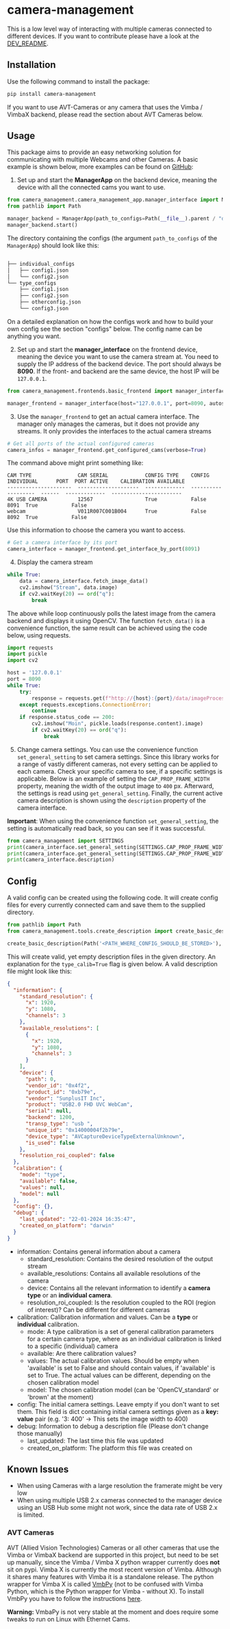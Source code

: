 # camera-management

This is a low level way of interacting with multiple cameras connected to different devices. If you want to contribute
please have a look at the [DEV_README](DEV_README.md).

## Installation

Use the following command to install the package:

```bash
pip install camera-management
```

If you want to use AVT-Cameras or any camera that uses the Vimba / VimbaX backend, please read the section about AVT
Cameras below.

## Usage

This package aims to provide an easy networking solution for communicating with multiple Webcams and other Cameras. A
basic example is shown below, more examples can be found
on [GitHub](https://github.com/TrafoToolkit/camera-management/tree/main/examples):

1. Set up and start the __ManagerApp__ on the backend device, meaning the device with all the connected cams you want to
   use.

```Python
from camera_management.camera_management_app.manager_interface import ManagerApp
from pathlib import Path

manager_backend = ManagerApp(path_to_configs=Path(__file__).parent / "data", autostart=True)
manager_backend.start()
```

The directory containing the configs (the argument `path_to_configs` of the `ManagerApp`) should look like this:

```bash

├── individual_configs
│   ├── config1.json
│   └── config2.json
└── type_configs
    ├── config1.json
    ├── config2.json
    ├── otherconfig.json
    └── config3.json
```

On a detailed explanation on how the configs work and how to build your own config see the section "configs" below. The
config name can be anything you want.

2. Set up and start the __manager_interface__ on the frontend device, meaning the device you want to use the camera
   stream at.
   You need to supply the IP address of the backend device. The port should always be __8090__. If the front- and
   backend are the same device, the host IP will be `127.0.0.1`.

```Python
from camera_management.frontends.basic_frontend import manager_interface

manager_frontend = manager_interface(host="127.0.0.1", port=8090, autostart=True)
```

3. Use the `manager_frontend` to get an actual camera interface. The manager only manages the cameras, but it does not
   provide any streams. It only provides the interfaces to the actual camera streams

```Python
# Get all ports of the actual configured cameras
camera_infos = manager_frontend.get_configured_cams(verbose=True)
```

The command above might print something like:

    CAM TYPE               CAM SERIAL            CONFIG TYPE    CONFIG INDIVIDUAL      PORT  PORT ACTIVE    CALIBRATION AVAILABLE
    ---------------------  --------------------  -------------  -------------------  ------  -------------  -----------------------
    4K USB CAMERA          12567                 True           False                  8091  True           False
    webcam                 V011R007C001B004      True           False                  8092  True           False

Use this information to choose the camera you want to access.

```Python
# Get a camera interface by its port
camera_interface = manager_frontend.get_interface_by_port(8091)
```

4. Display the camera stream

```Python
while True:
    data = camera_interface.fetch_image_data()
    cv2.imshow("Stream", data.image)
    if cv2.waitKey(20) == ord("q"):
        break
```

The above while loop continuously polls the latest image from the camera backend and displays it using OpenCV. The
function `fetch_data()` is a convenience
function, the same result can be achieved using the code below, using requests.

```Python
import requests
import pickle
import cv2

host = '127.0.0.1'
port = 8090
while True:
    try:
        response = requests.get(f"http://{host}:{port}/data/imageProcessor")
    except requests.exceptions.ConnectionError:
        continue
    if response.status_code == 200:
        cv2.imshow("Moin", pickle.loads(response.content).image)
        if cv2.waitKey(20) == ord("q"):
            break
```

5. Change camera settings. You can use the convenience function `set_general_setting` to set camera settings. Since this
   library works for
   a range of vastly different cameras, not every setting can be applied to each camera. Check your specific camera to
   see, if a specific settings is applicable.
   Below is an example of setting the `CAP_PROP_FRAME_WIDTH` property, meaning the width of the output image
   to `400` px. Afterward, the settings is read using
   `get_general_setting`. Finally, the current active camera description is shown using the `description` property of
   the camera interface.

__Important__: When using the convenience function `set_general_setting`, the setting is automatically read back, so you
can see if it was successful.

```Python
from camera_management import SETTINGS
print(camera_interface.set_general_setting(SETTINGS.CAP_PROP_FRAME_WIDTH, 400))
print(camera_interface.get_general_setting(SETTINGS.CAP_PROP_FRAME_WIDTH))
print(camera_interface.description)
```

## Config

A valid config can be created using the following code. It will create config files for every currently connected cam
and save them to the supplied directory.

```Python
from pathlib import Path
from camera_management.tools.create_description import create_basic_description

create_basic_description(Path('<PATH_WHERE_CONFIG_SHOULD_BE_STORED>'), type_calib=True)
```

This will create valid, yet empty description files in the given directory. An explanation for the `type_calib=True`
flag is given below.
A valid description file might look like this:

```JSON
{
  "information": {
    "standard_resolution": {
      "x": 1920,
      "y": 1080,
      "channels": 3
    },
    "available_resolutions": [
      {
        "x": 1920,
        "y": 1080,
        "channels": 3
      }
    ],
    "device": {
      "path": 0,
      "vendor_id": "0x4f2",
      "product_id": "0xb79e",
      "vendor": "SunplusIT Inc",
      "product": "USB2.0 FHD UVC WebCam",
      "serial": null,
      "backend": 1200,
      "transp_type": "usb ",
      "unique_id": "0x14000004f2b79e",
      "device_type": "AVCaptureDeviceTypeExternalUnknown",
      "is_used": false
    },
    "resolution_roi_coupled": false
  },
  "calibration": {
    "mode": "type",
    "available": false,
    "values": null,
    "model": null
  },
  "config": {},
  "debug": {
    "last_updated": "22-01-2024 16:35:47",
    "created_on_platform": "darwin"
  }
}
```

- information: Contains general information about a camera
    - standard_resolution: Contains the desired resolution of the output stream
    - available_resolutions: Contains all available resolutions of the camera
    - device: Contains all the relevant information to identify a __camera type__ or an __individual camera__.
    - resolution_roi_coupled: Is the resolution coupled to the ROI (region of interest)? Can be different for different
      cameras
- calibration: Calibration information and values. Can be a __type__ or __individual__ calibration.
    - mode: A type calibration is a set of general calibration parameters for a certain camera type, where as an
      individual calibration is linked to a specific (individual) camera
    - available: Are there calibration values?
    - values: The actual calibration values. Should be empty when 'available' is set to False and should contain values,
      if 'available' is set to True.
      The actual values can be different, depending on the chosen calibration model
    - model: The chosen calibration model (can be 'OpenCV_standard' or 'brown' at the moment)
- config: The initial camera settings. Leave empty if you don't want to set them. This field is dict containing initial
  camera settings given as a __key: value__  pair (e.g. '3: 400' -> This sets the image width to 400)
- debug: Information to debug a description file (Please don't change those manually)
    - last_updated: The last time this file was updated
    - created_on_platform: The platform this file was created on

## Known Issues

- When using Cameras with a large resolution the framerate might be very low
- When using multiple USB 2.x cameras connected to the manager device using an USB Hub some might not work, since the
  data rate of USB 2.x is limited.

### AVT Cameras

AVT (Allied Vision Technologies) Cameras or all other cameras that use the Vimba or VimbaX backend are supported in this
project, but need to be set up manually, since
the Vimba / Vimba X python wrapper currently does __not__ sit on pypi. Vimba X is currently the most recent version of
Vimba.
Although it shares many features with Vimba it is a standalone release. The python wrapper for Vimba X is
called [VmbPy](https://github.com/alliedvision/VmbPy)
(not to be confused with Vimba Python, which is the Python wrapper for Vimba - without X). To install VmbPy you have to
follow the instructions [here](https://github.com/alliedvision/VmbPy).

__Warning:__ VmbaPy is not very stable at the moment and does require some tweaks to run on Linux with Ethernet Cams.

